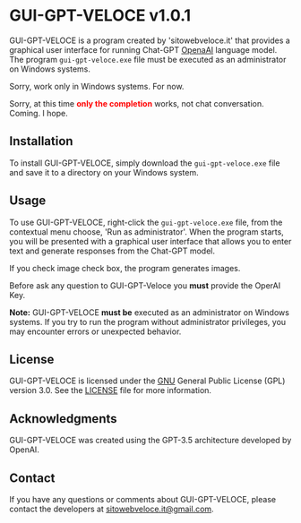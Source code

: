 # GUI-GPT-VELOCE v1.0.1

GUI-GPT-VELOCE is a program created by 'sitowebveloce.it' that provides a graphical user interface for running Chat-GPT [OpenaAI](https://openai.com/) language model. The program `gui-gpt-veloce.exe` file must be executed as an administrator on Windows systems.

Sorry, work only in Windows systems. For now.

Sorry, at this time  **<span style='color:red'>only the completion</span>** works, not chat conversation. Coming. I hope.

## Installation

To install GUI-GPT-VELOCE, simply download the `gui-gpt-veloce.exe` file and save it to a directory on your Windows system.

## Usage

To use GUI-GPT-VELOCE, right-click the `gui-gpt-veloce.exe` file, from the contextual menu choose, 'Run as administrator'. When the program starts, you will be presented with a graphical user interface that allows you to enter text and generate responses from the Chat-GPT model.

If you check image check box, the program generates images.

Before ask any question to GUI-GPT-Veloce you **must** provide the OperAI Key.

**Note:** GUI-GPT-VELOCE **must be** executed as an administrator on Windows systems. If you try to run the program without administrator privileges, you may encounter errors or unexpected behavior.

## License

GUI-GPT-VELOCE is licensed under the [GNU](https://www.gnu.org/licenses/gpl-3.0.en.html) General Public License (GPL) version 3.0. See the [LICENSE](https://www.gnu.org/licenses/gpl-3.0.en.html) file for more information.

## Acknowledgments

GUI-GPT-VELOCE was created using the GPT-3.5 architecture developed by OpenAI.

## Contact

If you have any questions or comments about GUI-GPT-VELOCE, please contact the developers at [sitowebveloce.it@gmail.com](mailto:sitowebveloce.it@gmail.com).